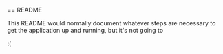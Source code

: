 == README

This README would normally document whatever steps are necessary to get the
application up and running, but it's not going to

:(

